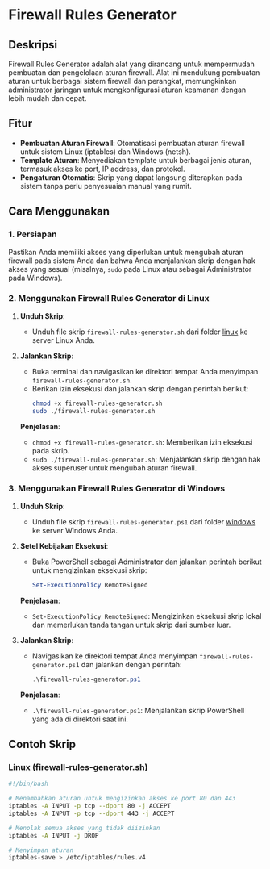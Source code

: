 # Firewall Rules Generator

## Deskripsi

Firewall Rules Generator adalah alat yang dirancang untuk mempermudah pembuatan dan pengelolaan aturan firewall. Alat ini mendukung pembuatan aturan untuk berbagai sistem firewall dan perangkat, memungkinkan administrator jaringan untuk mengkonfigurasi aturan keamanan dengan lebih mudah dan cepat.

## Fitur

- **Pembuatan Aturan Firewall**: Otomatisasi pembuatan aturan firewall untuk sistem Linux (iptables) dan Windows (netsh).
- **Template Aturan**: Menyediakan template untuk berbagai jenis aturan, termasuk akses ke port, IP address, dan protokol.
- **Pengaturan Otomatis**: Skrip yang dapat langsung diterapkan pada sistem tanpa perlu penyesuaian manual yang rumit.

## Cara Menggunakan

### 1. Persiapan

Pastikan Anda memiliki akses yang diperlukan untuk mengubah aturan firewall pada sistem Anda dan bahwa Anda menjalankan skrip dengan hak akses yang sesuai (misalnya, `sudo` pada Linux atau sebagai Administrator pada Windows).

### 2. Menggunakan Firewall Rules Generator di Linux

1. **Unduh Skrip**:
   - Unduh file skrip `firewall-rules-generator.sh` dari folder [linux](linux/firewall-rules-generator.sh) ke server Linux Anda.

2. **Jalankan Skrip**:
   - Buka terminal dan navigasikan ke direktori tempat Anda menyimpan `firewall-rules-generator.sh`.
   - Berikan izin eksekusi dan jalankan skrip dengan perintah berikut:
     ```bash
     chmod +x firewall-rules-generator.sh
     sudo ./firewall-rules-generator.sh
     ```

   **Penjelasan**:
   - `chmod +x firewall-rules-generator.sh`: Memberikan izin eksekusi pada skrip.
   - `sudo ./firewall-rules-generator.sh`: Menjalankan skrip dengan hak akses superuser untuk mengubah aturan firewall.

### 3. Menggunakan Firewall Rules Generator di Windows

1. **Unduh Skrip**:
   - Unduh file skrip `firewall-rules-generator.ps1` dari folder [windows](windows/firewall-rules-generator.ps1) ke server Windows Anda.

2. **Setel Kebijakan Eksekusi**:
   - Buka PowerShell sebagai Administrator dan jalankan perintah berikut untuk mengizinkan eksekusi skrip:
     ```powershell
     Set-ExecutionPolicy RemoteSigned
     ```

   **Penjelasan**:
   - `Set-ExecutionPolicy RemoteSigned`: Mengizinkan eksekusi skrip lokal dan memerlukan tanda tangan untuk skrip dari sumber luar.

3. **Jalankan Skrip**:
   - Navigasikan ke direktori tempat Anda menyimpan `firewall-rules-generator.ps1` dan jalankan dengan perintah:
     ```powershell
     .\firewall-rules-generator.ps1
     ```

   **Penjelasan**:
   - `.\firewall-rules-generator.ps1`: Menjalankan skrip PowerShell yang ada di direktori saat ini.

## Contoh Skrip

### Linux (firewall-rules-generator.sh)

```bash
#!/bin/bash

# Menambahkan aturan untuk mengizinkan akses ke port 80 dan 443
iptables -A INPUT -p tcp --dport 80 -j ACCEPT
iptables -A INPUT -p tcp --dport 443 -j ACCEPT

# Menolak semua akses yang tidak diizinkan
iptables -A INPUT -j DROP

# Menyimpan aturan
iptables-save > /etc/iptables/rules.v4

